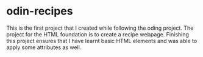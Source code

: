 # odin-recipes
This is the first project that I created while following the oding project.
The project for the HTML foundation is to create a recipe webpage.
Finishing this project ensures that I have learnt basic HTML elements and was able to apply some attributes as well.